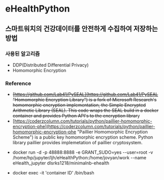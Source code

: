 # eHealthPython

## 스마트워치의 건강데이터를 안전하게 수집하여 저장하는 방법

### 사용된 알고리즘
- DDP(Distributed Differential Privacy)
- Homomorphic Encryption 

### Reference
- ~~[https://github.com/Lab41/PySEAL](https://github.com/Lab41/PySEAL "Homomorphic Encryption Library") is a fork of Microsoft Research's homomorphic encryption implementation, the Simple Encrypted Arithmetic Library (SEAL). This code wraps the SEAL build in a docker container and provides Python API's to the encryption librar~~y
- [https://coderzcolumn.com/tutorials/python/paillier-homomorphic-encryption-phe](https://coderzcolumn.com/tutorials/python/paillier-homomorphic-encryption-phe "Paillier Homomorphic Encryption Scheme") is a public key homomorphic encryption scheme. Python library paillier provides implemetation of paillier cryptosystem.


* docker run -d -p 48888:8888 -e GRANT_SUDO=yes --user=root -v /home/hp/jupyter/ljh/eHealthPython:/home/jovyan/work --name eHealth_jupyter dlsrks1218/minimalnb-ehealth

* docker exec -it 'container ID' /bin/bash
